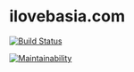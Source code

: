 ilovebasia.com
==============

[![Build Status](https://travis-ci.org/pboksz/wedding-site.svg?branch=master)](https://travis-ci.org/pboksz/wedding-site)

[![Maintainability](https://api.codeclimate.com/v1/badges/e902847be959019b972a/maintainability)](https://codeclimate.com/github/pboksz/wedding-site/maintainability)
